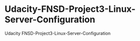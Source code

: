 # Udacity-FNSD-Project3-Linux-Server-Configuration
Udacity FNSD-Project3-Linux-Server-Configuration
